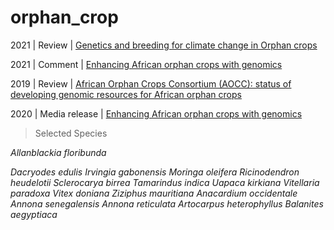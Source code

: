# orphan_crop


2021 | Review | [Genetics and breeding for climate change in Orphan crops](https://link.springer.com/article/10.1007/s00122-020-03755-1)

2021 | Comment | [Enhancing African orphan crops with genomics](https://www.nature.com/articles/s41588-020-0601-x)

2019 | Review | [African Orphan Crops Consortium (AOCC): status of developing genomic resources for African orphan crops](https://link.springer.com/article/10.1007/s00425-019-03156-9)

2020 | Media release | [ Enhancing African orphan crops with genomics](http://africanorphancrops.org/enhancing-african-orphan-crops-with-genomics/)


> Selected Species


*Allanblackia floribunda*


*Dacryodes edulis*
*Irvingia gabonensis*
*Moringa oleifera*
*Ricinodendron heudelotii*
*Sclerocarya birrea*
*Tamarindus indica*
*Uapaca kirkiana*
*Vitellaria paradoxa*
*Vitex doniana*
*Ziziphus mauritiana*
*Anacardium occidentale*
*Annona senegalensis*
*Annona reticulata*
*Artocarpus heterophyllus*
*Balanites aegyptiaca*
